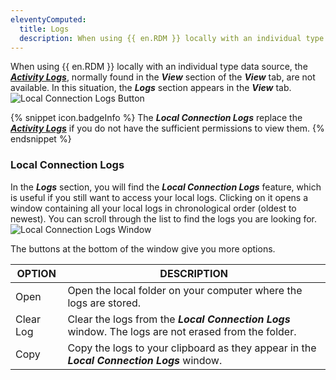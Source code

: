 ```yaml
---
eleventyComputed:
  title: Logs
  description: When using {{ en.RDM }} locally with an individual type data source, the Activity Logs, normally found in the ***View*** section of the View tab, are not available.
---
```

When using {{ en.RDM }} locally with an individual type data source, the [***Activity Logs***](/rdm/windows/commands/view/view/activity-logs/), normally found in the ***View*** section of the ***View*** tab, are not available. In this situation, the ***Logs*** section appears in the ***View*** tab.
![Local Connection Logs Button](https://cdnweb.devolutions.net/docs/docs_en_rdm_windows_RDMWin2046.png)

{% snippet icon.badgeInfo %}
The ***Local Connection Logs*** replace the [***Activity Logs***](/rdm/windows/commands/view/view/activity-logs/) if you do not have the sufficient permissions to view them.
{% endsnippet %}

### Local Connection Logs

In the ***Logs*** section, you will find the ***Local Connection Logs*** feature, which is useful if you still want to access your local logs. Clicking on it opens a window containing all your local logs in chronological order (oldest to newest). You can scroll through the list to find the logs you are looking for.
![Local Connection Logs Window](https://cdnweb.devolutions.net/docs/docs_en_rdm_windows_RDMWin2047.png)

The buttons at the bottom of the window give you more options.

| OPTION     | DESCRIPTION                                                                    |
|------------|--------------------------------------------------------------------------------|
| Open       | Open the local folder on your computer where the logs are stored.              |
| Clear Log  | Clear the logs from the ***Local Connection Logs*** window. The logs are not erased from the folder. |
| Copy       | Copy the logs to your clipboard as they appear in the ***Local Connection Logs*** window. |


